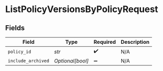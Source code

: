 # ListPolicyVersionsByPolicyRequest


## Fields

| Field              | Type               | Required           | Description        |
| ------------------ | ------------------ | ------------------ | ------------------ |
| `policy_id`        | *str*              | :heavy_check_mark: | N/A                |
| `include_archived` | *Optional[bool]*   | :heavy_minus_sign: | N/A                |